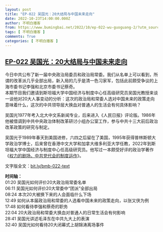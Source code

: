 ```yaml
---
layout: post
title: "EP-022 吴国光：20大结局与中国未来走向"
date: 2022-10-23T14:00:00.000Z
author: 不明白播客
from: https://www.bumingbai.net/2022/10/ep-022-wu-guoguang-2/?utm_source=rss&utm_medium=rss&utm_campaign=ep-022-wu-guoguang-2
tags: [ 不明白播客 ]
comments: True
categories: [ 不明白播客 ]
---
```

<!--1666533600000-->
[EP-022 吴国光：20大结局与中国未来走向](https://www.bumingbai.net/2022/10/ep-022-wu-guoguang-2/?utm_source=rss&utm_medium=rss&utm_campaign=ep-022-wu-guoguang-2)
------

<div>
<div id="buzzsprout-player-11550411"></div><script src="https://www.buzzsprout.com/1982525/11550411-20-20.js?container_id=buzzsprout-player-11550411&amp;player=small" type="text/javascript" charset="utf-8"></script><p>今日中共公布了新一届中央政治局委员和政治局常委。我们从名单上可以看到，所谓的改革派几乎全部出局，新入局的几乎是清一色习家军，包括此前颇受争议的上海市委书记李强和北京市委书记蔡奇。<br>本期节目我们邀请到斯坦福大学中国经济与制度中心任高级研究员吴国光教授来谈一谈他对20大人事变动的分析：这次的政治局和常委人选对中国未来的政策走向意味着什么，这次的中共领导层大换血对普通人的生活会有何具体影响？</p><p>吴国光1977年考入北大中文系新闻专业，后来进入《人民日报》评论版。1986年他被借调到中共中央政治体制改革研讨小组办公室工作，参与中共十三大前后政治改革政策的研究与制定。</p><p>吴国光于1989年春天到美国进修，六四之后留在了美国，1995年获得普林斯顿大学政治学博士，后来曾在香港中文大学和加拿大维多利亚大学任教，2022年到斯坦福大学中国经济与制度中心任高级研究员。他写过一本颇受好评的政治学著作《<a rel="noreferrer noopener" href="https://www.amazon.com/%E6%AC%8A%E5%8A%9B%E7%9A%84%E5%8A%87%E5%A0%B4-%E4%B8%AD%E5%85%B1%E9%BB%A8%E4%BB%A3%E6%9C%83%E7%9A%84%E5%88%B6%E5%BA%A6%E9%81%8B%E4%BD%9C-Traditional-Chinese-%E5%90%B3%E5%9C%8B%E5%85%89-ebook/dp/B08BTTWW1C" target="_blank">权力的剧场，中共党代会的制度运作</a>》。</p><p>文字版全文：<a rel="noreferrer noopener" href="https://bit.ly/bmb-022-text" target="_blank">bit.ly/bmb-022-text</a></p><p><strong>时间轴：<br></strong>01:20 吴国光如何评价20大政治局常委名单<br>06:11 吴国光如何评价20大常委中“团派”全部出局<br>08:24 本次20大被换下来的人会面临什么下场<br>12:49 如何从本届政治局和常委的人选看中国未来的政策走向，以张又侠为例<br>17:48 如何看待李强和蔡奇的职务<br>22:04 20大政治局和常委大换血对普通人的日常生活会有何影响<br>28:41 吴国光讲述毛泽东在中共九大上的表演<br>32:40 吴国光如何看待20大闭幕式上胡锦涛离场事件</p><p></p>
</div>
